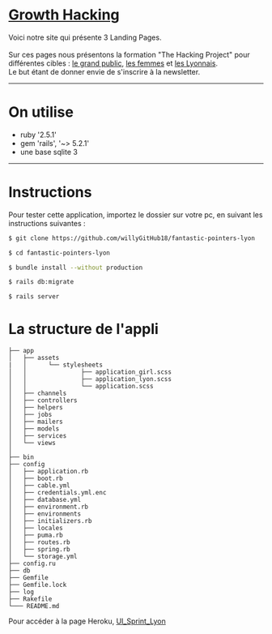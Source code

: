 # [Growth Hacking](https://fantastic-pointers.herokuapp.com/)

Voici notre site qui présente 3 Landing Pages.<br/>  
Sur ces pages nous présentons la formation "The Hacking Project" pour différentes cibles : 
[le grand public](https://fantastic-pointers.herokuapp.com/), [les femmes](https://fantastic-pointers.herokuapp.com/?role=girl) et [les Lyonnais](https://fantastic-pointers.herokuapp.com/?role=lyon).<br/> 
Le but étant de donner envie de s'inscrire à la newsletter.

------------------------------
# On utilise #

* ruby '2.5.1'
* gem 'rails', '~> 5.2.1'
* une base sqlite 3


------------------------------
# Instructions #

Pour tester cette application, importez le dossier sur votre pc, en suivant les instructions suivantes :


```sh
$ git clone https://github.com/willyGitHub18/fantastic-pointers-lyon

$ cd fantastic-pointers-lyon

$ bundle install --without production

$ rails db:migrate

$ rails server
```
# La structure de l'appli #

```
├── app
│   ├── assets
|	│      └── stylesheets
│   │               ├── application_girl.scss
│   │               ├── application_lyon.scss
│   │               └── application.scss	
│   ├── channels
│   ├── controllers
│   ├── helpers
│   ├── jobs
│   ├── mailers
│   ├── models
│   ├── services
│   └── views
│
├── bin
├── config
│   ├── application.rb
│   ├── boot.rb
│   ├── cable.yml
│   ├── credentials.yml.enc
│   ├── database.yml
│   ├── environment.rb
│   ├── environments
│   ├── initializers.rb
│   ├── locales
│   ├── puma.rb
│   ├── routes.rb
│   ├── spring.rb
│   └── storage.yml
├── config.ru
├── db
├── Gemfile
├── Gemfile.lock
├── log
├── Rakefile
└─── README.md
```



Pour accéder à la page Heroku, [UI_Sprint_Lyon](https://fantastic-pointers.herokuapp.com/)


